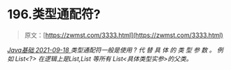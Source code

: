 <!--yml
category: 未分类
date: 0001-01-01 00:00:00
-->

# 196.类型通配符?

> 原文：[https://zwmst.com/3333.html](https://zwmst.com/3333.html)

   [ *Java基础* ](https://zwmst.com/java%e5%9f%ba%e7%a1%80)*[ <time datetime="2021-09-18T08:56:31+08:00"> 2021-09-18 </time> ](https://zwmst.com/3333.html)  类型通配符一般是使用 ? 代 替 具 体 的 类 型 参 数 。 例 如 List<?> 在逻辑上是List<string>,List <integer>等所有 List<具体类型实参>的父类。</integer></string>*